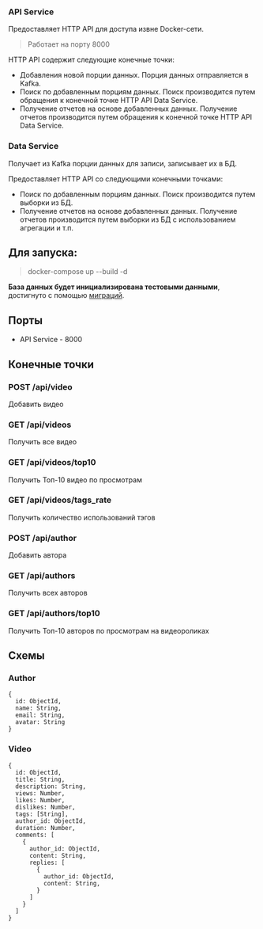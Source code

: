 ### API Service
Предоставляет HTTP API для доступа извне Docker-сети. 

>Работает на порту 8000

HTTP API содержит следующие конечные точки:

- Добавления новой порции данных. Порция данных отправляется в Kafka.
- Поиск по добавленным порциям данных. Поиск производится путем обращения к конечной точке HTTP API Data Service.
- Получение отчетов на основе добавленных данных. Получение отчетов производится путем обращения к конечной точке HTTP API Data Service.

### Data Service
Получает из Kafka порции данных для записи, записывает их в БД.

Предоставляет HTTP API со следующими конечными точками:

- Поиск по добавленным порциям данных. Поиск производится путем выборки из БД.
- Получение отчетов на основе добавленных данных. Получение отчетов производится путем выборки из БД с использованием агрегации и т.п.

## Для запуска:
> docker-compose up --build -d

**База данных будет инициализирована тестовыми данными**, достигнуто с помощью [миграций](data-service/db/migrations).

## Порты
- API Service - 8000

## Конечные точки
### POST /api/video
Добавить видео

### GET /api/videos
Получить все видео

### GET /api/videos/top10
Получить Топ-10 видео по просмотрам

### GET /api/videos/tags_rate
Получить количество использований тэгов

### POST /api/author
Добавить автора

### GET /api/authors
Получить всех авторов

### GET /api/authors/top10
Получить Топ-10 авторов по просмотрам на видеороликах

## Схемы

### Author

```
{
  id: ObjectId,
  name: String,
  email: String,
  avatar: String
}
```

### Video

```
{
  id: ObjectId,
  title: String,
  description: String,
  views: Number,
  likes: Number,
  dislikes: Number,
  tags: [String],
  author_id: ObjectId,
  duration: Number,
  comments: [
    {
      author_id: ObjectId,
      content: String,
      replies: [
        {
          author_id: ObjectId,
          content: String,
        }
      ]
    }
  ]
}
```
